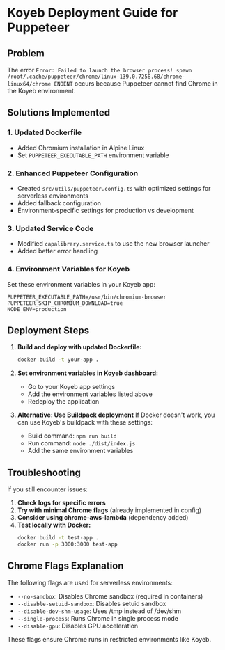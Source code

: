 # Koyeb Deployment Guide for Puppeteer

## Problem
The error `Error: Failed to launch the browser process! spawn /root/.cache/puppeteer/chrome/linux-139.0.7258.68/chrome-linux64/chrome ENOENT` occurs because Puppeteer cannot find Chrome in the Koyeb environment.

## Solutions Implemented

### 1. Updated Dockerfile
- Added Chromium installation in Alpine Linux
- Set `PUPPETEER_EXECUTABLE_PATH` environment variable

### 2. Enhanced Puppeteer Configuration
- Created `src/utils/puppeteer.config.ts` with optimized settings for serverless environments
- Added fallback configuration
- Environment-specific settings for production vs development

### 3. Updated Service Code
- Modified `capalibrary.service.ts` to use the new browser launcher
- Added better error handling

### 4. Environment Variables for Koyeb

Set these environment variables in your Koyeb app:

```
PUPPETEER_EXECUTABLE_PATH=/usr/bin/chromium-browser
PUPPETEER_SKIP_CHROMIUM_DOWNLOAD=true
NODE_ENV=production
```

## Deployment Steps

1. **Build and deploy with updated Dockerfile:**
   ```bash
   docker build -t your-app .
   ```

2. **Set environment variables in Koyeb dashboard:**
   - Go to your Koyeb app settings
   - Add the environment variables listed above
   - Redeploy the application

3. **Alternative: Use Buildpack deployment**
   If Docker doesn't work, you can use Koyeb's buildpack with these settings:
   - Build command: `npm run build`
   - Run command: `node ./dist/index.js`
   - Add the same environment variables

## Troubleshooting

If you still encounter issues:

1. **Check logs for specific errors**
2. **Try with minimal Chrome flags** (already implemented in config)
3. **Consider using chrome-aws-lambda** (dependency added)
4. **Test locally with Docker:**
   ```bash
   docker build -t test-app .
   docker run -p 3000:3000 test-app
   ```

## Chrome Flags Explanation

The following flags are used for serverless environments:
- `--no-sandbox`: Disables Chrome sandbox (required in containers)
- `--disable-setuid-sandbox`: Disables setuid sandbox
- `--disable-dev-shm-usage`: Uses /tmp instead of /dev/shm
- `--single-process`: Runs Chrome in single process mode
- `--disable-gpu`: Disables GPU acceleration

These flags ensure Chrome runs in restricted environments like Koyeb.
